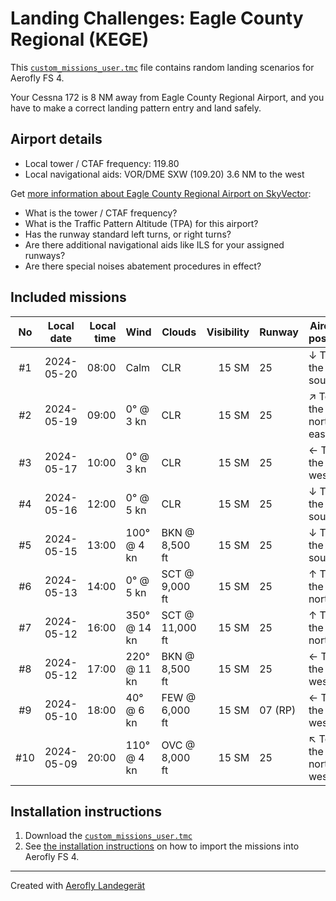 # Landing Challenges: Eagle County Regional (KEGE)

This [`custom_missions_user.tmc`](./custom_missions_user.tmc) file contains random landing scenarios for Aerofly FS 4.

Your Cessna 172 is 8 NM away from Eagle County Regional Airport, and you have to make a correct landing pattern entry and land safely.

## Airport details

- Local tower / CTAF frequency: 119.80
- Local navigational aids: VOR/DME SXW (109.20) 3.6 NM to the west

Get [more information about Eagle County Regional Airport on SkyVector](https://skyvector.com/airport/KEGE):

- What is the tower / CTAF frequency?
- What is the Traffic Pattern Altitude (TPA) for this airport?
- Has the runway standard left turns, or right turns?
- Are there additional navigational aids like ILS for your assigned runways?
- Are there special noises abatement procedures in effect?

## Included missions

| No  | Local date | Local time | Wind         | Clouds          | Visibility | Runway  | Aircraft position    |
| :-: | ---------- | ---------: | ------------ | --------------- | ---------: | ------- | -------------------- |
| #1  | 2024-05-20 |      08:00 | Calm         | CLR             |      15 SM | 25      | ↓ To the south       |
| #2  | 2024-05-19 |      09:00 | 0° @ 3 kn    | CLR             |      15 SM | 25      | ↗ To the north-east |
| #3  | 2024-05-17 |      10:00 | 0° @ 3 kn    | CLR             |      15 SM | 25      | ← To the west        |
| #4  | 2024-05-16 |      12:00 | 0° @ 5 kn    | CLR             |      15 SM | 25      | ↓ To the south       |
| #5  | 2024-05-15 |      13:00 | 100° @ 4 kn  | BKN @ 8,500 ft  |      15 SM | 25      | ↓ To the south       |
| #6  | 2024-05-13 |      14:00 | 0° @ 5 kn    | SCT @ 9,000 ft  |      15 SM | 25      | ↑ To the north       |
| #7  | 2024-05-12 |      16:00 | 350° @ 14 kn | SCT @ 11,000 ft |      15 SM | 25      | ↑ To the north       |
| #8  | 2024-05-12 |      17:00 | 220° @ 11 kn | BKN @ 8,500 ft  |      15 SM | 25      | ← To the west        |
| #9  | 2024-05-10 |      18:00 | 40° @ 6 kn   | FEW @ 6,000 ft  |      15 SM | 07 (RP) | ← To the west        |
| #10 | 2024-05-09 |      20:00 | 110° @ 4 kn  | OVC @ 8,000 ft  |      15 SM | 25      | ↖ To the north-west |

## Installation instructions

1. Download the [`custom_missions_user.tmc`](./custom_missions_user.tmc)
2. See [the installation instructions](https://fboes.github.io/aerofly-missions/docs/generic-installation.html) on how to import the missions into Aerofly FS 4.

---

Created with [Aerofly Landegerät](https://github.com/fboes/aerofly-patterns)
